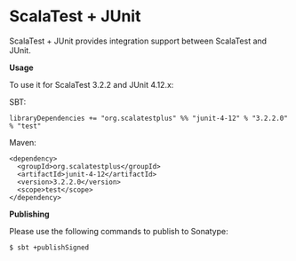 # ScalaTest + JUnit
ScalaTest + JUnit provides integration support between ScalaTest and JUnit.

**Usage**

To use it for ScalaTest 3.2.2 and JUnit 4.12.x: 

SBT: 

```
libraryDependencies += "org.scalatestplus" %% "junit-4-12" % "3.2.2.0" % "test"
```

Maven: 

```
<dependency>
  <groupId>org.scalatestplus</groupId>
  <artifactId>junit-4-12</artifactId>
  <version>3.2.2.0</version>
  <scope>test</scope>
</dependency>
```

**Publishing**

Please use the following commands to publish to Sonatype: 

```
$ sbt +publishSigned
```